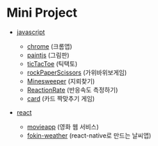# Mini Project
- [javascript](https://github.com/kimnamsun/miniproject/tree/master/javascript)
  - [chrome](https://github.com/kimnamsun/miniproject/tree/master/javascript/chrome) (크롬앱)
  - [paintjs](https://github.com/kimnamsun/miniproject/tree/master/javascript/paintjs) (그림판)
  - [ticTacToe](https://github.com/kimnamsun/miniproject/tree/master/javascript/ticTacToe) (틱택토)
  - [rockPaperScissors](https://github.com/kimnamsun/miniproject/tree/master/javascript/rockPaperScissors) (가위바위보게임)
  - [Minesweeper](https://github.com/kimnamsun/miniproject/tree/master/javascript/Minesweeper) (지뢰찾기)
  - [ReactionRate](https://github.com/kimnamsun/miniproject/tree/master/javascript/ReactionRate) (반응속도 측정하기)
  - [card](https://github.com/kimnamsun/miniproject/tree/master/javascript/card) (카드 짝맞추기 게임)
  
- [react](https://github.com/kimnamsun/miniproject/tree/master/react)
  - [movieapp](https://github.com/kimnamsun/miniproject/tree/master/react/movie-app) (영화 웹 서비스)
  - [fokin-weather](https://github.com/kimnamsun/miniproject/tree/master/react/fokin-weather) (react-native로 만드는 날씨앱)
